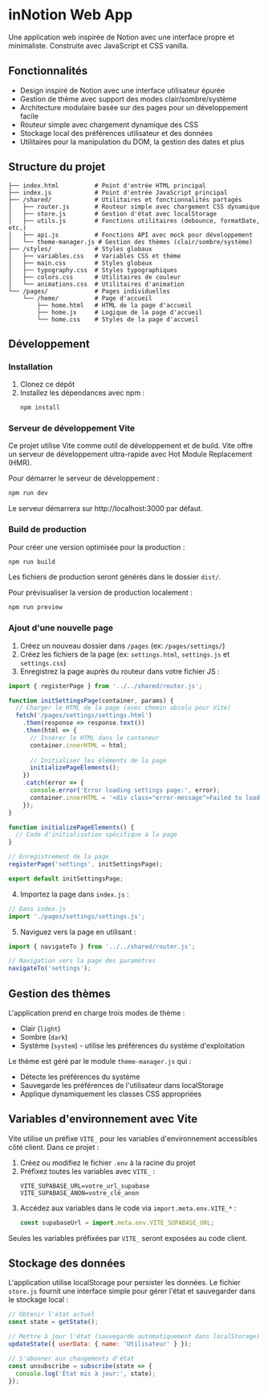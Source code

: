 # inNotion Web App

Une application web inspirée de Notion avec une interface propre et minimaliste. Construite avec JavaScript et CSS vanilla.

## Fonctionnalités

- Design inspiré de Notion avec une interface utilisateur épurée
- Gestion de thème avec support des modes clair/sombre/système
- Architecture modulaire basée sur des pages pour un développement facile
- Routeur simple avec chargement dynamique des CSS
- Stockage local des préférences utilisateur et des données
- Utilitaires pour la manipulation du DOM, la gestion des dates et plus

## Structure du projet

```
├── index.html          # Point d'entrée HTML principal
├── index.js            # Point d'entrée JavaScript principal
├── /shared/            # Utilitaires et fonctionnalités partagés
│   ├── router.js       # Routeur simple avec chargement CSS dynamique
│   ├── store.js        # Gestion d'état avec localStorage
│   ├── utils.js        # Fonctions utilitaires (debounce, formatDate, etc.)
│   ├── api.js          # Fonctions API avec mock pour développement
│   └── theme-manager.js # Gestion des thèmes (clair/sombre/système)
├── /styles/            # Styles globaux
│   ├── variables.css   # Variables CSS et thème
│   ├── main.css        # Styles globaux
│   ├── typography.css  # Styles typographiques
│   ├── colors.css      # Utilitaires de couleur
│   └── animations.css  # Utilitaires d'animation
└── /pages/             # Pages individuelles
    └── /home/          # Page d'accueil
        ├── home.html   # HTML de la page d'accueil
        ├── home.js     # Logique de la page d'accueil
        └── home.css    # Styles de la page d'accueil
```

## Développement

### Installation

1. Clonez ce dépôt
2. Installez les dépendances avec npm :
   ```bash
   npm install
   ```

### Serveur de développement Vite

Ce projet utilise Vite comme outil de développement et de build. Vite offre un serveur de développement ultra-rapide avec Hot Module Replacement (HMR).

Pour démarrer le serveur de développement :

```bash
npm run dev
```

Le serveur démarrera sur http://localhost:3000 par défaut.

### Build de production

Pour créer une version optimisée pour la production :

```bash
npm run build
```

Les fichiers de production seront générés dans le dossier `dist/`.

Pour prévisualiser la version de production localement :

```bash
npm run preview
```

### Ajout d'une nouvelle page

1. Créez un nouveau dossier dans `/pages` (ex: `/pages/settings/`)
2. Créez les fichiers de la page (ex: `settings.html`, `settings.js` et `settings.css`)
3. Enregistrez la page auprès du routeur dans votre fichier JS :

```javascript
import { registerPage } from '../../shared/router.js';

function initSettingsPage(container, params) {
  // Charger le HTML de la page (avec chemin absolu pour Vite)
  fetch('/pages/settings/settings.html')
    .then(response => response.text())
    .then(html => {
      // Insérer le HTML dans le conteneur
      container.innerHTML = html;
      
      // Initialiser les éléments de la page
      initializePageElements();
    })
    .catch(error => {
      console.error('Error loading settings page:', error);
      container.innerHTML = '<div class="error-message">Failed to load settings page</div>';
    });
}

function initializePageElements() {
  // Code d'initialisation spécifique à la page
}

// Enregistrement de la page
registerPage('settings', initSettingsPage);

export default initSettingsPage;
```

4. Importez la page dans `index.js` :

```javascript
// Dans index.js
import './pages/settings/settings.js';
```

5. Naviguez vers la page en utilisant :

```javascript
import { navigateTo } from '../../shared/router.js';

// Navigation vers la page des paramètres
navigateTo('settings');
```

## Gestion des thèmes

L'application prend en charge trois modes de thème :
- Clair (`light`)
- Sombre (`dark`)
- Système (`system`) - utilise les préférences du système d'exploitation

Le thème est géré par le module `theme-manager.js` qui :
- Détecte les préférences du système
- Sauvegarde les préférences de l'utilisateur dans localStorage
- Applique dynamiquement les classes CSS appropriées

## Variables d'environnement avec Vite

Vite utilise un préfixe `VITE_` pour les variables d'environnement accessibles côté client. Dans ce projet :

1. Créez ou modifiez le fichier `.env` à la racine du projet
2. Préfixez toutes les variables avec `VITE_` :
   ```
   VITE_SUPABASE_URL=votre_url_supabase
   VITE_SUPABASE_ANON=votre_clé_anon
   ```
3. Accédez aux variables dans le code via `import.meta.env.VITE_*` :
   ```javascript
   const supabaseUrl = import.meta.env.VITE_SUPABASE_URL;
   ```

Seules les variables préfixées par `VITE_` seront exposées au code client.

## Stockage des données

L'application utilise localStorage pour persister les données. Le fichier `store.js` fournit une interface simple pour gérer l'état et sauvegarder dans le stockage local :

```javascript
// Obtenir l'état actuel
const state = getState();

// Mettre à jour l'état (sauvegarde automatiquement dans localStorage)
updateState({ userData: { name: 'Utilisateur' } });

// S'abonner aux changements d'état
const unsubscribe = subscribe(state => {
  console.log('État mis à jour:', state);
});
```
